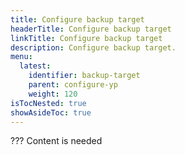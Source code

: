 ```yaml
---
title: Configure backup target
headerTitle: Configure backup target
linkTitle: Configure backup target
description: Configure backup target.
menu:
  latest:
    identifier: backup-target
    parent: configure-yp
    weight: 120
isTocNested: true
showAsideToc: true
---
```


??? Content is needed
